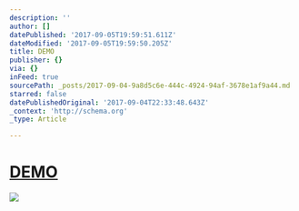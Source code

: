 ```yaml
---
description: ''
author: []
datePublished: '2017-09-05T19:59:51.611Z'
dateModified: '2017-09-05T19:59:50.205Z'
title: DEMO
publisher: {}
via: {}
inFeed: true
sourcePath: _posts/2017-09-04-9a8d5c6e-444c-4924-94af-3678e1af9a44.md
starred: false
datePublishedOriginal: '2017-09-04T22:33:48.643Z'
_context: 'http://schema.org'
_type: Article

---
```

# [DEMO][0]
![](https://the-grid-user-content.s3-us-west-2.amazonaws.com/2c5f5fcc-c9fb-4de3-8637-eaacc412c6fa.jpg)

[0]: https://cyboolo-demo.netlify.com/